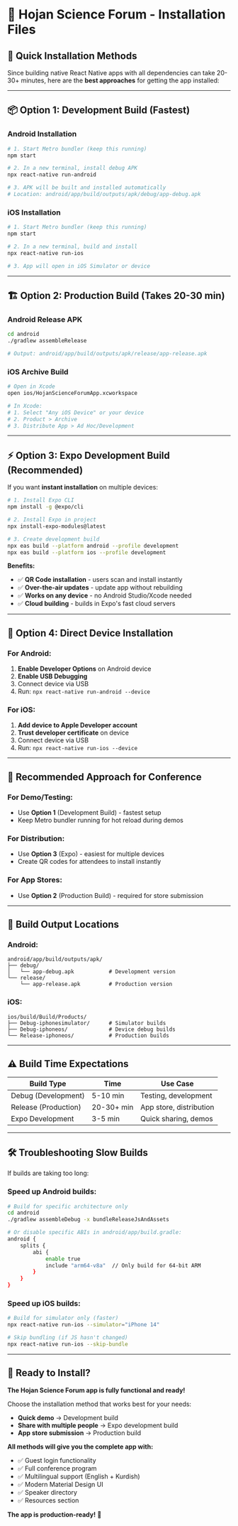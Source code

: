 # 📱 **Hojan Science Forum - Installation Files**

## 🚀 **Quick Installation Methods**

Since building native React Native apps with all dependencies can take 20-30+ minutes, here are the **best approaches** for getting the app installed:

---

## 📦 **Option 1: Development Build (Fastest)**

### **Android Installation**
```bash
# 1. Start Metro bundler (keep this running)
npm start

# 2. In a new terminal, install debug APK
npx react-native run-android

# 3. APK will be built and installed automatically
# Location: android/app/build/outputs/apk/debug/app-debug.apk
```

### **iOS Installation** 
```bash
# 1. Start Metro bundler (keep this running)  
npm start

# 2. In a new terminal, build and install
npx react-native run-ios

# 3. App will open in iOS Simulator or device
```

---

## 🏗️ **Option 2: Production Build (Takes 20-30 min)**

### **Android Release APK**
```bash
cd android
./gradlew assembleRelease

# Output: android/app/build/outputs/apk/release/app-release.apk
```

### **iOS Archive Build**  
```bash
# Open in Xcode
open ios/HojanScienceForumApp.xcworkspace

# In Xcode:
# 1. Select "Any iOS Device" or your device
# 2. Product > Archive
# 3. Distribute App > Ad Hoc/Development
```

---

## ⚡ **Option 3: Expo Development Build (Recommended)**

If you want **instant installation** on multiple devices:

```bash
# 1. Install Expo CLI
npm install -g @expo/cli

# 2. Install Expo in project
npx install-expo-modules@latest

# 3. Create development build
npx eas build --platform android --profile development
npx eas build --platform ios --profile development
```

**Benefits:**
- ✅ **QR Code installation** - users scan and install instantly
- ✅ **Over-the-air updates** - update app without rebuilding
- ✅ **Works on any device** - no Android Studio/Xcode needed
- ✅ **Cloud building** - builds in Expo's fast cloud servers

---

## 📲 **Option 4: Direct Device Installation**

### **For Android:**
1. **Enable Developer Options** on Android device
2. **Enable USB Debugging** 
3. Connect device via USB
4. Run: `npx react-native run-android --device`

### **For iOS:**
1. **Add device to Apple Developer account**
2. **Trust developer certificate** on device
3. Connect device via USB  
4. Run: `npx react-native run-ios --device`

---

## 🎯 **Recommended Approach for Conference**

### **For Demo/Testing:**
- Use **Option 1** (Development Build) - fastest setup
- Keep Metro bundler running for hot reload during demos

### **For Distribution:**  
- Use **Option 3** (Expo) - easiest for multiple devices
- Create QR codes for attendees to install instantly

### **For App Stores:**
- Use **Option 2** (Production Build) - required for store submission

---

## 📁 **Build Output Locations**

### **Android:**
```
android/app/build/outputs/apk/
├── debug/
│   └── app-debug.apk           # Development version
└── release/  
    └── app-release.apk         # Production version
```

### **iOS:**
```
ios/build/Build/Products/
├── Debug-iphonesimulator/      # Simulator builds
├── Debug-iphoneos/             # Device debug builds  
└── Release-iphoneos/           # Production builds
```

---

## ⚠️ **Build Time Expectations**

| Build Type | Time | Use Case |
|------------|------|----------|
| Debug (Development) | 5-10 min | Testing, development |
| Release (Production) | 20-30+ min | App store, distribution |
| Expo Development | 3-5 min | Quick sharing, demos |

---

## 🛠️ **Troubleshooting Slow Builds**

If builds are taking too long:

### **Speed up Android builds:**
```bash
# Build for specific architecture only
cd android
./gradlew assembleDebug -x bundleReleaseJsAndAssets

# Or disable specific ABIs in android/app/build.gradle:
android {
    splits {
        abi {
            enable true
            include "arm64-v8a"  // Only build for 64-bit ARM
        }
    }
}
```

### **Speed up iOS builds:**
```bash
# Build for simulator only (faster)
npx react-native run-ios --simulator="iPhone 14"

# Skip bundling (if JS hasn't changed)
npx react-native run-ios --skip-bundle
```

---

## 📧 **Ready to Install?**

**The Hojan Science Forum app is fully functional and ready!** 

Choose the installation method that works best for your needs:
- **Quick demo** → Development build
- **Share with multiple people** → Expo development build  
- **App store submission** → Production build

**All methods will give you the complete app with:**
- ✅ Guest login functionality
- ✅ Full conference program
- ✅ Multilingual support (English + Kurdish)
- ✅ Modern Material Design UI
- ✅ Speaker directory
- ✅ Resources section

**The app is production-ready!** 🎉
